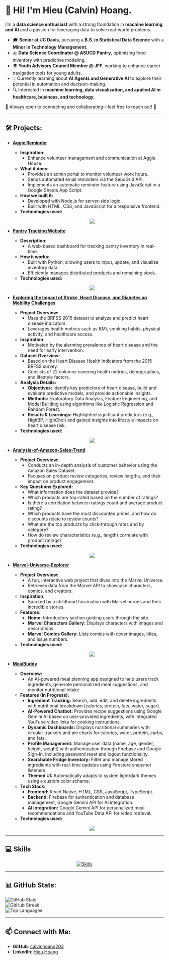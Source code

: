 # 👋 Hi! I'm Hieu (Calvin) Hoang.

I’m a **data science enthusiast** with a strong foundation in **machine learning and AI** and a passion for leveraging data to solve real-world problems.  

- 🎓 **Senior at UC Davis**, pursuing a **B.S. in Statistical Data Science** with a **Minor in Technology Management**.  
- 📊 **Data Science Coordinator @ ASUCD Pantry**, optimizing food inventory with predictive modeling.  
- 🌍 **Youth Advisory Council Member @ JFF**, working to enhance career navigation tools for young adults.  
- 💡 Currently learning about **AI Agents and Generative AI** to explore their potential in automation and decision-making.  
- 🔍 Interested in **machine learning, data visualization, and applied AI in healthcare, business, and technology**.  

🌟 Always open to connecting and collaborating—feel free to reach out! 🚀  

---

## 🛠 Projects:

- **[Aggie Reminder](https://github.com/calvinhoang203/Aggie-Reminder)**
  - **Inspiration:**
    - Enhance volunteer management and communication at Aggie House.
  - **What it does:**
    - Provides an admin portal to monitor volunteer work hours.
    - Sends automated email reminders via the SendGrid API.
    - Implements an automatic reminder feature using JavaScript in a Google Sheets App Script.
  - **How we built it:**
    - Developed with Node.js for server-side logic.
    - Built with HTML, CSS, and JavaScript for a responsive frontend.
  - **Technologies used:**  
    <p align="center">
      <a href="https://skillicons.dev">
        <img src="https://skillicons.dev/icons?i=vscode,nodejs,html,css,javascript" style="margin: 0 15px;"/>
      </a>
    </p>

- **[Pantry Tracking Website](https://github.com/lJulietl/Pantry-Tracking-Website)**
  - **Description:**
    - A web-based dashboard for tracking pantry inventory in real-time.
  - **How it works:**
    - Built with Python, allowing users to input, update, and visualize inventory data.
    - Efficiently manages distributed products and remaining stock.
  - **Technologies used:**  
    <p align="center">
      <a href="https://skillicons.dev">
        <img src="https://skillicons.dev/icons?i=vscode,python,css" style="margin: 0 15px;" />
      </a>
    </p>

- **[Exploring the Impact of Stroke, Heart Disease, and Diabetes on Mobility Challenges](https://github.com/calvinhoang203/Exploring-the-Impact-of-Stroke-Heart-Disease-and-Diabetes-on-Mobility-Challenges)**
  - **Project Overview:**
    - Uses the BRFSS 2015 dataset to analyze and predict heart disease indicators.
    - Leverages health metrics such as BMI, smoking habits, physical activity, and healthcare access.
  - **Inspiration:**
    - Motivated by the alarming prevalence of heart disease and the need for early intervention.
  - **Dataset Overview:**
    - Based on the Heart Disease Health Indicators from the 2015 BRFSS survey.
    - Consists of 22 columns covering health metrics, demographics, and lifestyle factors.
  - **Analysis Details:**
    - **Objectives:** Identify key predictors of heart disease, build and evaluate predictive models, and provide actionable insights.
    - **Methods:** Exploratory Data Analysis, Feature Engineering, and Model Building using algorithms like Logistic Regression and Random Forest.
    - **Results & Learnings:** Highlighted significant predictors (e.g., HighBP, HighChol) and gained insights into lifestyle impacts on heart disease risk.
  - **Technologies used:**  
    <p align="center">
      <a href="https://skillicons.dev">
        <img src="https://skillicons.dev/icons?i=anaconda,python,sklearn" style="margin: 0 15px;"/>
      </a>
    </p>

- **[Analysis-of-Amazon-Sales-Trend](https://github.com/calvinhoang203/Analysis-of-Amazon-Sales-Trend)**
  - **Project Overview:**
    - Conducts an in-depth analysis of customer behavior using the Amazon Sales Dataset.
    - Focuses on product review categories, review lengths, and their impact on product engagement.
  - **Key Questions Explored:**
    - What information does the dataset provide?
    - Which products are top-rated based on the number of ratings?
    - Is there a correlation between ratings count and average product rating?
    - Which products have the most discounted prices, and how do discounts relate to review counts?
    - What are the top products by click-through rates and by category?
    - How do review characteristics (e.g., length) correlate with product ratings?
  - **Technologies used:**  
    <p align="center">
      <a href="https://skillicons.dev">
        <img src="https://skillicons.dev/icons?i=anaconda,python" style="margin: 0 15px;"/>
      </a>
    </p>

- **[Marvel-Universe-Explorer](https://github.com/calvinhoang203/Marvel-Universe-Explorer)**
  - **Project Overview:**
    - A fun, interactive web project that dives into the Marvel Universe.
    - Retrieves data from the Marvel API to showcase characters, comics, and creators.
  - **Inspiration:**
    - Sparked by a childhood fascination with Marvel heroes and their incredible stories.
  - **Features:**
    - **Home:** Introductory section guiding users through the site.
    - **Marvel Characters Gallery:** Displays characters with images and descriptions.
    - **Marvel Comics Gallery:** Lists comics with cover images, titles, and issue numbers.
  - **Technologies used:**  
    <p align="center">
      <a href="https://skillicons.dev">
        <img src="https://skillicons.dev/icons?i=vscode,html,css,javascript" style="margin: 0 15px;"/>
      </a>
    </p>

- **[MealBuddy](https://github.com/calvinhoang203/MealBuddy)**
  - **Overview:**
    - An AI-powered meal planning app designed to help users track ingredients, generate personalized meal suggestions, and monitor nutritional intake.
  - **Features (In Progress):**
    - **Ingredient Tracking:** Search, add, edit, and delete ingredients with nutritional breakdown (calories, protein, fats, water, sugar).
    - **AI-Powered Chatbot:** Provides recipe suggestions using Google Gemini AI based on user-provided ingredients, with integrated YouTube video links for cooking instructions.
    - **Dynamic Dashboards:** Displays nutritional summaries with circular trackers and pie charts for calories, water, protein, carbs, and fats.
    - **Profile Management:** Manage user data (name, age, gender, height, weight) with authentication through Firebase and Google Sign-In, including password reset and logout functionality.
    - **Searchable Fridge Inventory:** Filter and manage stored ingredients with real-time updates using Firestore snapshot listeners.
    - **Themed UI:** Automatically adapts to system light/dark themes using a custom color scheme.
  - **Tech Stack:**
    - **Frontend:** React Native, HTML, CSS, JavaScript, TypeScript.
    - **Backend:** Firebase for authentication and database management, Google Gemini API for AI integration.
    - **AI Integration:** Google Gemini API for personalized meal recommendations and YouTube Data API for video retrieval.
  - **Technologies used:**  
    <p align="center">
      <a href="https://skillicons.dev">
        <img src="https://skillicons.dev/icons?i=vscode,react,reactnative,firebase,html,css,javascript,typescript" style="margin: 0 15px;"/>
      </a>
    </p>

---

## 💻 Skills

<p align="center">
  <a href="https://skillicons.dev">
    <img src="https://skillicons.dev/icons?i=anaconda,gitlab,vscode,python,sklearn,javascript,nodejs,html,css,git,github" style="margin: 0 15px;" alt="Skills" />
  </a>
</p>

---

## 📊 GitHub Stats:
![GitHub Stats](https://github-readme-stats.vercel.app/api?username=calvinhoang203&show_icons=true&theme=dark)  
![GitHub Streak](https://github-readme-streak-stats.herokuapp.com/?user=calvinhoang203&theme=dark)  
![Top Languages](https://github-readme-stats.vercel.app/api/top-langs/?username=calvinhoang203&layout=compact&theme=dark) 

---

## 📫 Connect with Me:
- **GitHub**: [calvinhoang203](https://github.com/calvinhoang203)
- **LinkedIn**: [Hieu Hoang](https://linkedin.com/in/yourname)
